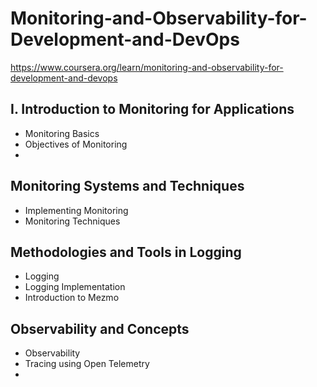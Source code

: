 # Monitoring-and-Observability-for-Development-and-DevOps
https://www.coursera.org/learn/monitoring-and-observability-for-development-and-devops

## I. Introduction to Monitoring for Applications
- Monitoring Basics
- Objectives of Monitoring
- 

## Monitoring Systems and Techniques
- Implementing Monitoring
- Monitoring Techniques

## Methodologies and Tools in Logging
- Logging
- Logging Implementation
- Introduction to Mezmo

## Observability and Concepts
- Observability
- Tracing using Open Telemetry
- 
